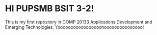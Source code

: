 # HI PUPSMB BSIT 3-2!

This is my first repository in COMP 20133 Applications Development and Emerging Technologies, Yooooooooooooooooohooooooooooooooo!